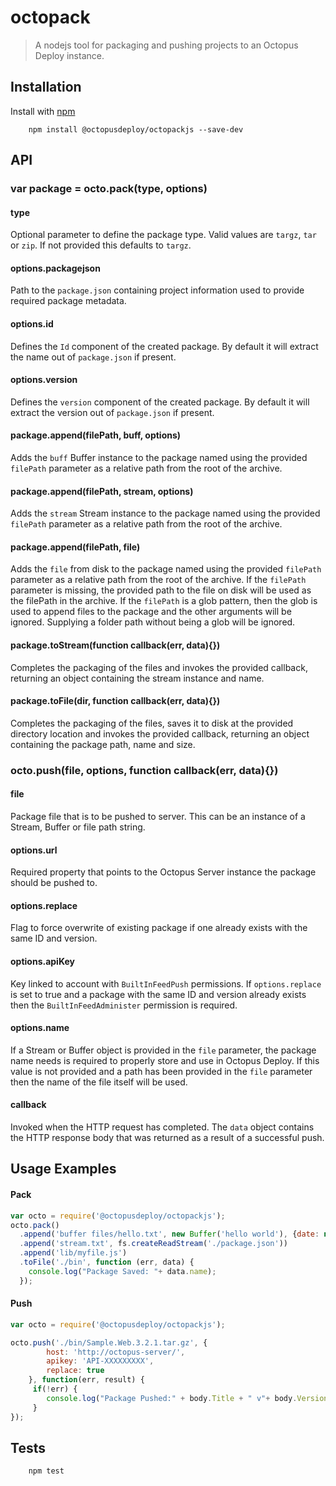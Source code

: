 octopack
====
> A nodejs tool for packaging and pushing projects to an Octopus Deploy instance.

## Installation
Install with [npm](https://www.npmjs.com/package/@octopusdeploy/octopackjs)

```shell
    npm install @octopusdeploy/octopackjs --save-dev
```

## API

### var package = octo.pack(type, options)

#### type
Optional parameter to define the package type. Valid values are `targz`, `tar` or `zip`. If not provided this defaults to `targz`.

#### options.packagejson
Path to the `package.json` containing project information used to provide required package metadata.

#### options.id
Defines the `Id` component of the created package. By default it will extract the name out of `package.json` if present.

#### options.version
Defines the `version` component of the created package. By default it will extract the version out of `package.json` if present.

#### package.append(filePath, buff, options)
Adds the `buff` Buffer instance to the package named using the provided `filePath` parameter as a relative path from the root of the archive.

#### package.append(filePath, stream, options)
Adds the `stream` Stream instance to the package named using the provided `filePath` parameter as a relative path from the root of the archive.

#### package.append(filePath, file)
Adds the `file` from disk to the package named using the provided `filePath` parameter as a relative path from the root of the archive.
If the `filePath` parameter is missing, the provided path to the file on disk will be used as the filePath in the archive.
If the `filePath` is a glob pattern, then the glob is used to append files to the package and the other arguments will be ignored.
Supplying a folder path without being a glob will be ignored.

#### package.toStream(function callback(err, data){})
Completes the packaging of the files and invokes the provided callback, returning an object containing the stream instance and name.

#### package.toFile(dir, function callback(err, data){})
Completes the packaging of the files, saves it to disk at the provided directory location and invokes the provided callback, returning an object containing the package path, name and size.

### octo.push(file, options, function callback(err, data){})

#### file
Package file that is to be pushed to server. This can be an instance of a Stream, Buffer or file path string.

#### options.url
Required property that points to the Octopus Server instance the package should be pushed to.

#### options.replace
Flag to force overwrite of existing package if one already exists with the same ID and version.

#### options.apiKey
Key linked to account with `BuiltInFeedPush` permissions. 
If `options.replace` is set to true and a package with the same ID and version already exists then the `BuiltInFeedAdminister` permission is required.

#### options.name
If a Stream or Buffer object is provided in the `file` parameter, the package name needs is required to properly store and use in Octopus Deploy. If this value is not provided and a path has been provided in the `file` parameter then the name of the file itself will be used.

#### callback
Invoked when the HTTP request has completed. The `data` object contains the HTTP response body that was returned as a result of a successful push.

## Usage Examples

#### Pack
```js
var octo = require('@octopusdeploy/octopackjs');
octo.pack()
  .append('buffer files/hello.txt', new Buffer('hello world'), {date: new Date(2011, 11, 11)})
  .append('stream.txt', fs.createReadStream('./package.json'))
  .append('lib/myfile.js')
  .toFile('./bin', function (err, data) {
    console.log("Package Saved: "+ data.name);
  });
``` 

#### Push
```js
var octo = require('@octopusdeploy/octopackjs');

octo.push('./bin/Sample.Web.3.2.1.tar.gz', {
        host: 'http://octopus-server/', 
        apikey: 'API-XXXXXXXXX',
        replace: true
    }, function(err, result) {
     if(!err) {
        console.log("Package Pushed:" + body.Title + " v"+ body.Version +" (" + fileSizeString(body.PackageSizeBytes) +"nytes)"); 
     }
});
```

## Tests
```shell
    npm test
```
